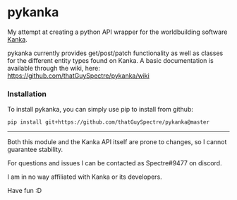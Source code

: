 # pykanka

My attempt at creating a python API wrapper for the worldbuilding software [Kanka](https://kanka.io). 

pykanka currently  provides get/post/patch functionality  as well as classes for the different entity types found on Kanka. A basic documentation is available through the wiki, here: https://github.com/thatGuySpectre/pykanka/wiki

### Installation

To install pykanka, you can simply use pip to install from github:

`pip install git+https://github.com/thatGuySpectre/pykanka@master`

***

Both this module and the Kanka API itself are prone to changes, so I cannot guarantee stability.

For questions and issues I can be contacted as Spectre#9477 on discord.

I am in no way affiliated with Kanka or its developers.

Have fun :D
